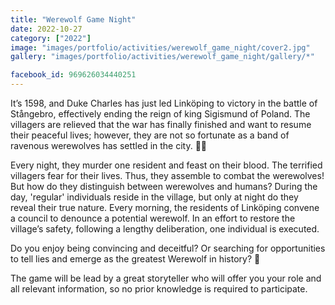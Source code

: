 ```yaml
---
title: "Werewolf Game Night"
date: 2022-10-27
category: ["2022"]
image: "images/portfolio/activities/werewolf_game_night/cover2.jpg"
gallery: "images/portfolio/activities/werewolf_game_night/gallery/*"

facebook_id: 969626034440251
---
```

It’s 1598, and Duke Charles has just led Linköping to victory in the battle of Stångebro, effectively ending the reign of king Sigismund of Poland. The villagers are relieved that the war has finally finished and want to resume their peaceful lives; however, they are not so fortunate as a band of ravenous werewolves has settled in the city. 🐺🌙

Every night, they murder one resident and feast on their blood. The terrified villagers fear for their lives. Thus, they assemble to combat the werewolves! But how do they distinguish between werewolves and humans? During the day, 'regular' individuals reside in the village, but only at night do they reveal their true nature. Every morning, the residents of Linköping convene a council to denounce a potential werewolf. In an effort to restore the village’s safety, following a lengthy deliberation, one individual is executed.

Do you enjoy being convincing and deceitful? Or searching for opportunities to tell lies and emerge as the greatest Werewolf in history? 🧐

The game will be lead by a great storyteller who will offer you your role and all relevant information, so no prior knowledge is required to participate.
